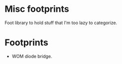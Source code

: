 # Misc footprints

Foot library to hold stuff that I'm too lazy to categorize.

# Footprints

* WOM diode bridge.

